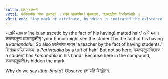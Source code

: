 ```yaml
---
sutra: इत्थंभूतलक्षणे
vRtti: कंचित्प्रकारं प्राप्तः इत्थंभूतः । तस्य लक्षणमित्थं भूतलक्षणं, ततस्तृतीया विभक्तिर्भवति ॥
vRtti_eng: "Any mark or attribute, by which is indicated the existence of a particular state or condition, is put in the third case to express this relation."
---
```

जटाभिस्तापसः 'he is an ascetic by (the fact of his having) matted hair.' अपि भवान् कमण्डलुना छात्रमद्राक्षीत् 'your honor might see the student by the fact of his having a _kamandalu_.' So also छात्रेणोपाध्यायम् 'a teacher by the fact of having students.' शिखया परिव्राजकम् 'a _Parivrajaka_ by a tuft of hair.' But not so here, कमण्डलुपाणिछात्रः ' a student has _kamandalu_ in his hand.' Because here in the compound, कमण्डलुपाणि is hidden the mark.

Why do we say _ittha_-_bhuta_? Observe वृक्षं प्रति विद्योतनं.
